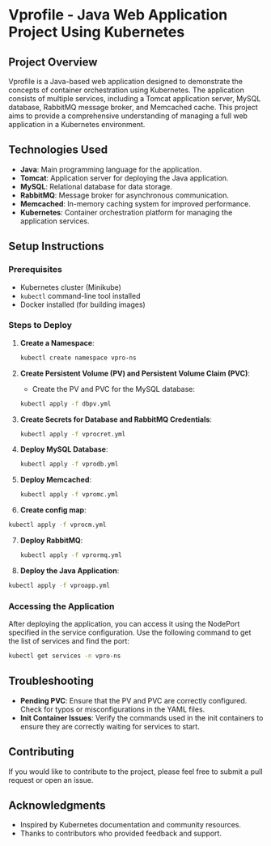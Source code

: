 
# Vprofile - Java Web Application Project Using Kubernetes

## Project Overview

Vprofile is a Java-based web application designed to demonstrate the concepts of container orchestration using Kubernetes. The application consists of multiple services, including a Tomcat application server,
MySQL database, RabbitMQ message broker, and Memcached cache. This project aims to provide a comprehensive understanding of managing a full web application in a Kubernetes environment.

## Technologies Used

- **Java**: Main programming language for the application.
- **Tomcat**: Application server for deploying the Java application.
- **MySQL**: Relational database for data storage.
- **RabbitMQ**: Message broker for asynchronous communication.
- **Memcached**: In-memory caching system for improved performance.
- **Kubernetes**: Container orchestration platform for managing the application services.

## Setup Instructions

### Prerequisites

- Kubernetes cluster (Minikube)
- `kubectl` command-line tool installed
- Docker installed (for building images)

### Steps to Deploy

1. **Create a Namespace**:
   ```bash
   kubectl create namespace vpro-ns
   ```

2. **Create Persistent Volume (PV) and Persistent Volume Claim (PVC)**:
   - Create the PV and PVC for the MySQL database:
   ```bash
   kubectl apply -f dbpv.yml
   ```

3. **Create Secrets for Database and RabbitMQ Credentials**:
   ```bash
   kubectl apply -f vprocret.yml
   ```

4. **Deploy MySQL Database**:
   ```bash
   kubectl apply -f vprodb.yml
   ```

5. **Deploy Memcached**:
   ```bash
   kubectl apply -f vpromc.yml
   ```
 6. **Create config map**:
 ```bash
 kubectl apply -f vprocm.yml
 ```

7. **Deploy RabbitMQ**:
   ```bash
   kubectl apply -f vprormq.yml
   ```

78. **Deploy the Java Application**:
   ```bash
   kubectl apply -f vproapp.yml
   ```

### Accessing the Application

After deploying the application, you can access it using the NodePort specified in the service configuration. Use the following command to get the list of services and find the port:

```bash
kubectl get services -n vpro-ns
```

## Troubleshooting

- **Pending PVC**: Ensure that the PV and PVC are correctly configured. Check for typos or misconfigurations in the YAML files.
- **Init Container Issues**: Verify the commands used in the init containers to ensure they are correctly waiting for services to start.

## Contributing

If you would like to contribute to the project, please feel free to submit a pull request or open an issue.

## Acknowledgments

- Inspired by Kubernetes documentation and community resources.
- Thanks to contributors who provided feedback and support.

